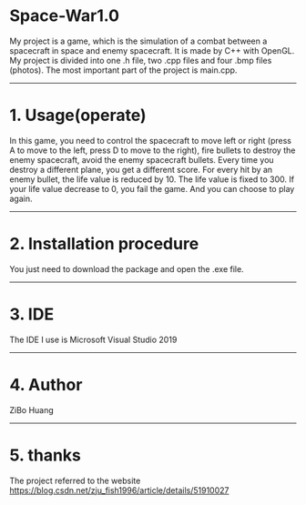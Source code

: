 # Space-War1.0
My project is a game, which is the simulation of a combat between a spacecraft in space and enemy spacecraft. It is made by C++ with OpenGL. My project is divided into one .h file, two .cpp files and four .bmp files (photos). The most important part of the project is main.cpp.
***
# 1. Usage(operate)
In this game, you need to control the spacecraft to move left or right (press A to move to the left, press D to move to the right), fire bullets to destroy the enemy spacecraft, avoid the enemy spacecraft bullets. Every time you destroy a different plane, you get a different score. For every hit by an enemy bullet, the life value is reduced by 10. The life value is fixed to 300. If your life value decrease to 0, you fail the game. And you can choose to play again.
***
# 2. Installation procedure
You just need to download the package and open the .exe file.
***
# 3. IDE
The IDE I use is Microsoft Visual Studio 2019
***
# 4. Author
ZiBo Huang
***
# 5. thanks
The project referred to the website <https://blog.csdn.net/zju_fish1996/article/details/51910027>
